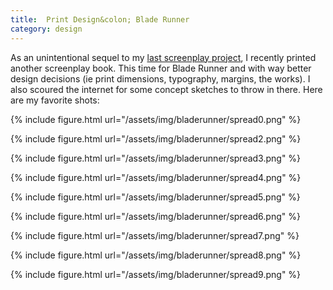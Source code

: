 ```yaml
---
title:  Print Design&colon; Blade Runner
category: design
---
```


As an unintentional sequel to my [last screenplay project](/writing/screenplay-the-usual-suspects.html), I recently printed another screenplay book. This time for Blade Runner and with way better design decisions (ie print dimensions, typography, margins, the works). I also scoured the internet for some concept sketches to throw in there. Here are my favorite shots:

{% include figure.html
  url="/assets/img/bladerunner/spread0.png" %}

<!-- {% include figure.html
  url="/assets/img/bladerunner/spread1.png" %} -->

{% include figure.html
  url="/assets/img/bladerunner/spread2.png" %}

{% include figure.html
  url="/assets/img/bladerunner/spread3.png" %}

{% include figure.html
  url="/assets/img/bladerunner/spread4.png" %}

{% include figure.html
  url="/assets/img/bladerunner/spread5.png" %}

{% include figure.html
  url="/assets/img/bladerunner/spread6.png" %}

{% include figure.html
  url="/assets/img/bladerunner/spread7.png" %}

{% include figure.html
  url="/assets/img/bladerunner/spread8.png" %}

{% include figure.html
  url="/assets/img/bladerunner/spread9.png" %}
